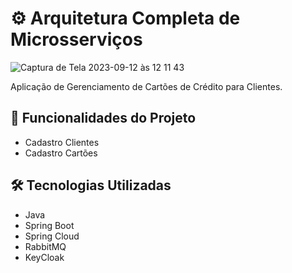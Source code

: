 # ⚙︎ Arquitetura Completa de Microsserviços

![Captura de Tela 2023-09-12 às 12 11 43](https://github.com/tatiramoos/microsservicos/assets/106891550/865bc066-fbe0-4190-86ff-01abd840056e)

Aplicação de Gerenciamento de Cartões de Crédito para Clientes.

## 📱 Funcionalidades do Projeto 
- Cadastro Clientes
- Cadastro Cartões 

## 🛠️ Tecnologias Utilizadas 
- Java
- Spring Boot
- Spring Cloud
- RabbitMQ
- KeyCloak 
